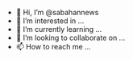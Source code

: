 - 👋 Hi, I’m @sabahannews
- 👀 I’m interested in ...
- 🌱 I’m currently learning ...
- 💞️ I’m looking to collaborate on ...
- 📫 How to reach me ...

<!---
sabahannews/sabahannews is a ✨ special ✨ repository because its `README.md` (this file) appears on your GitHub profile.
You can click the Preview link to take a look at your changes.
--->
